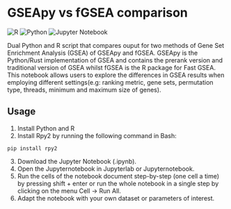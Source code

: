 # GSEApy vs fGSEA comparison

![R](https://img.shields.io/badge/r-%23276DC3.svg?style=for-the-badge&logo=r&logoColor=white)
![Python](https://img.shields.io/badge/python-3670A0?style=for-the-badge&logo=python&logoColor=ffdd54)
![Jupyter Notebook](https://img.shields.io/badge/jupyter-%23FA0F00.svg?style=for-the-badge&logo=jupyter&logoColor=white)

Dual Python and R script that compares ouput for two methods of Gene Set Enrichment Analysis (GSEA) of GSEApy and fGSEA. GSEApy is the Python/Rust implementation of GSEA and contains the prerank version and traditional version of GSEA whilst fGSEA is the R package for Fast GSEA. This notebook allows users to explore the differences in GSEA results when employing different settings(e.g: ranking metric, gene sets, permutation type, threads, minimum and maximum size of genes).

## Usage
1. Install Python and R
2. Install Rpy2 by running the following command in Bash:
```
pip install rpy2
```
3. Download the Jupyter Notebook (.ipynb).
4. Open the Jupyternotebook in Jupyterlab or Jupyternotebook.
5. Run the cells of the notebook document step-by-step (one cell a time) by pressing shift + enter or run the whole notebook in a single step by clicking on the menu Cell -> Run All.
6. Adapt the notebook with your own dataset or parameters of interest.
